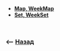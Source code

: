 * **<a href="./pages/map/readme.md">Map, WeekMap</a>**
* **<a href="./pages/set/readme.md">Set, WeekSet</a>**

<br>

### ⟵ **<a href="../../readme.md">Назад</a>**